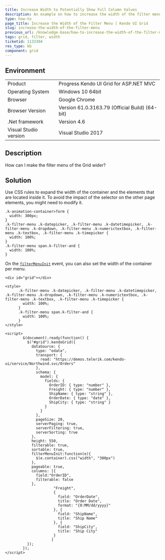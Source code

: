 ```yaml
---
title: Increase Width to Potentially Show Full Column Values
description: An example on how to increase the width of the filter menu in the Kendo UI Grid for ASP.NET MVC.
type: how-to
page_title: Increase the Width of the Filter Menu | Kendo UI Grid
slug: increase-the-width-of-the-filter-menu
previous_url: /knowledge-base/how-to-increase-the-width-of-the-filter-menu
tags: grid, filter, width
ticketid: 1133304
res_type: kb
component: grid
---
```


## Environment

<table>
 <tr>
  <td>Product</td>
  <td>Progress Kendo UI Grid for ASP.NET MVC</td>
 </tr>
 <tr>
  <td>Operating System</td>
  <td>Windows 10 64bit</td>
 </tr>
 <tr>
  <td>Browser</td>
  <td>Google Chrome</td>
 </tr>
 <tr>
  <td>Browser Version</td>
  <td>Version 61.0.3163.79 (Official Build) (64-bit)</td>
 </tr>
 <tr>
  <td>.Net framework</td>
  <td>Version 4.6</td>
 </tr>
 <tr>
  <td>Visual Studio version</td>
  <td>Visual Studio 2017</td>
 </tr>
 <tr>
</table>


## Description

How can I make the filter menu of the Grid wider?

## Solution

Use CSS rules to expand the width of the container and the elements that are located inside it. To avoid the impact of the selector on the other page elements, you might need to modify it.

```
.k-animation-container>form {
  width: 300px;
}
.k-filter-menu .k-datepicker, .k-filter-menu .k-datetimepicker, .k-filter-menu .k-dropdown, .k-filter-menu .k-numerictextbox, .k-filter-menu .k-textbox, .k-filter-menu .k-timepicker {
  width: 100%;
}
.k-filter-menu span.k-filter-and {
  width: 100%;
}
```

On the [`filterMenuInit`](http://docs.telerik.com/kendo-ui/api/javascript/ui/grid/events/filtermenuinit) event, you can also set the width of the container per menu.  

```dojo
<div id="grid"></div>

<style>
      .k-filter-menu .k-datepicker, .k-filter-menu .k-datetimepicker, .k-filter-menu .k-dropdown, .k-filter-menu .k-numerictextbox, .k-filter-menu .k-textbox, .k-filter-menu .k-timepicker {
        width: 100%;
      }
      .k-filter-menu span.k-filter-and {
        width: 100%;
      }      
</style>

<script>
        $(document).ready(function() {
          $("#grid").kendoGrid({
            dataSource: {
              type: "odata",
              transport: {
                read: "https://demos.telerik.com/kendo-ui/service/Northwind.svc/Orders"
              },
              schema: {
                model: {
                  fields: {
                    OrderID: { type: "number" },
                    Freight: { type: "number" },
                    ShipName: { type: "string" },
                    OrderDate: { type: "date" },
                    ShipCity: { type: "string" }
                  }
                }
              },
              pageSize: 20,
              serverPaging: true,
              serverFiltering: true,
              serverSorting: true
            },
            height: 550,
            filterable: true,
            sortable: true,
            filterMenuInit:function(e){
              $(e.container).css("width", "300px")
            },
            pageable: true,
            columns: [{
              field:"OrderID",
              filterable: false
            },
                      "Freight",
                      {
                        field: "OrderDate",
                        title: "Order Date",
                        format: "{0:MM/dd/yyyy}"
                      }, {
                        field: "ShipName",
                        title: "Ship Name"
                      }, {
                        field: "ShipCity",
                        title: "Ship City"
                      }
                     ]
          });
        });
</script>
```
